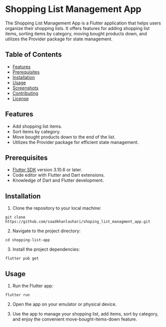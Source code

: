 # Shopping List Management App

The Shopping List Management App is a Flutter application that helps users organize their shopping lists. It offers features for adding shopping list items, sorting items by category, moving bought products down, and utilizes the Provider package for state management.

## Table of Contents

- [Features](#features)
- [Prerequisites](#prerequisites)
- [Installation](#installation)
- [Usage](#usage)
- [Screenshots](#screenshots)
- [Contributing](#contributing)
- [License](#license)

## Features

- Add shopping list items.
- Sort items by category.
- Move bought products down to the end of the list.
- Utilizes the Provider package for efficient state management.

## Prerequisites

- [Flutter SDK](https://flutter.dev/) version 3.10.6 or later.
- Code editor with Flutter and Dart extensions.
- Knowledge of Dart and Flutter development.

## Installation

1. Clone the repository to your local machine:

```shell
git clone https://github.com/saadkhanlashari/shoping_list_managment_app.git
```

2. Navigate to the project directory:

```shell
cd shopping-list-app
```

3. Install the project dependencies:

```shell
flutter pub get
```

## Usage

1. Run the Flutter app:

```shell
flutter run
```

2. Open the app on your emulator or physical device.

3. Use the app to manage your shopping list, add items, sort by category, and enjoy the convenient move-bought-items-down feature.


